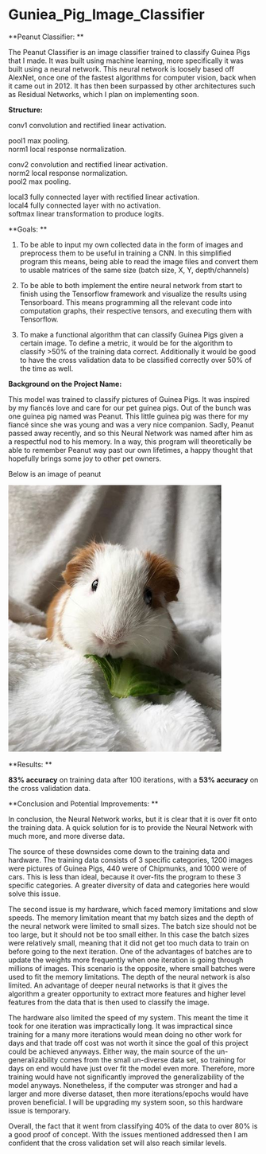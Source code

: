 # Guniea_Pig_Image_Classifier

**Peanut Classifier: **

The Peanut Classifier is an image classifier trained to classify Guinea Pigs that I made. It was built using machine learning, more specifically it was built using a neural network. This neural network is loosely based off AlexNet, once one of the fastest algorithms for computer vision, back when it came out in 2012. It has then been surpassed by other architectures such as Residual Networks, which I plan on implementing soon. 


**Structure:** 

conv1          convolution and rectified linear activation.    

pool1          max pooling.   
norm1          local response normalization.  

conv2          convolution and rectified linear activation.  
norm2          local response normalization.  
pool2          max pooling.  

local3         fully connected layer with rectified linear activation.  
local4         fully connected layer with no activation.  
softmax        linear transformation to produce logits.  
  

**Goals: **

1. To be able to input my own collected data in the form of images and preprocess them to be useful in training a CNN. In this 		simplified program this means, being  able to read the image files and convert them to usable matrices of the same size (batch size, X,  Y, depth/channels)

2. To be able to both implement the entire neural network from start to finish using the Tensorflow framework and visualize the results using Tensorboard. This means programming all the relevant code into computation graphs, their respective tensors, and executing them with Tensorflow.

3. To make a functional algorithm that can classify Guinea Pigs given a certain image. To define a metric, it would be for the algorithm to classify >50% of the training data correct. Additionally it would be good to have the cross validation data to be classified correctly over 50% of the time as well. 


**Background on the Project Name:**

This model was trained to classify pictures of Guinea Pigs. It was inspired by my fiancés love and care for our pet guinea pigs. Out of the bunch was one guinea pig named was Peanut.  This little guinea pig was there for my fiancé since she was young and was a very nice companion. Sadly, Peanut passed away recently, and so this Neural Network was named after him as a respectful nod to his memory. In a way, this program will theoretically be able to remember Peanut way past our own lifetimes, a happy thought that hopefully brings some joy to other pet owners.

Below is an image of peanut   

![alt text](https://raw.githubusercontent.com/RickyAndreFlores/Guniea_Pig_Image_Classifier/master/Peanut%20-%20Copy.JPG)


**Results: **    

**83% accuracy** on training data after 100 iterations, with a **53% accuracy** on the cross validation data. 


**Conclusion and Potential Improvements: **

In conclusion, the Neural Network works, but it is clear that it is over fit onto the training data. A quick solution for is to provide the Neural Network with much more, and more diverse data. 

The source of these downsides come down to the training data and hardware. The training data consists of 3 specific categories, 1200 images were pictures of Guinea Pigs, 440 were of Chipmunks, and 1000 were of cars. This is less than ideal, because it over-fits the program to these 3 specific categories. A greater diversity of data and categories here would solve this issue. 

The second issue is my hardware,  which faced memory limitations and slow speeds. The memory limitation meant that my batch sizes and the depth of the neural network were limited to small sizes. The batch size should not be too large, but it should not be too small either. In this case the batch sizes were relatively small, meaning that it did not get too much data to train on before going to the next iteration. One of the advantages of batches are to update the weights more frequently when one iteration is going through millions of images. This scenario is the opposite, where small batches were used to fit the memory limitations. The depth of the neural network is also limited. An advantage of deeper neural networks is that it gives the algorithm a greater opportunity to extract more features and higher level features from the data that is then used to classify the image.  

The hardware also limited the speed of my system. This meant the time it took for one iteration was impractically long. It was impractical since training for a many more iterations would mean doing no other work for days and that trade off cost was not worth it since the goal of this project could be achieved anyways. Either way, the main source of the un-generalizability comes from the small un-diverse data set, so training for days on end would have just over fit the model even more. Therefore, more training would have not significantly improved the generalizability of the model anyways. Nonetheless, if the computer was stronger and had a larger and more diverse dataset, then more iterations/epochs would have proven beneficial. I will be upgrading my system soon, so this hardware issue is temporary.

Overall, the fact that it went from classifying 40% of the data to over 80% is a good proof of concept. With the issues mentioned addressed then I am confident that the cross validation set will also reach similar levels. 


